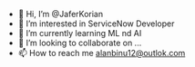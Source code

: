 - 👋 Hi, I’m @JaferKorian
- 👀 I’m interested in ServiceNow Developer
- 🌱 I’m currently learning ML nd AI
- 💞️ I’m looking to collaborate on ...
- 📫 How to reach me alanbinu12@outlok.com

<!---
JaferKorian/JaferKorian is a ✨ special ✨ repository because its `README.md` (this file) appears on your GitHub profile.
You can click the Preview link to take a look at your changes.
--->
